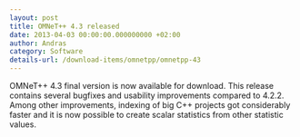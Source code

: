 ```yaml
---
layout: post
title: OMNeT++ 4.3 released
date: 2013-04-03 00:00:00.000000000 +02:00
author: Andras
category: Software
details-url: /download-items/omnetpp/omnetpp-43
---
```

OMNeT++ 4.3 final version is now available for download. This release contains
several bugfixes and usability improvements compared to 4.2.2. Among other
improvements, indexing of big C++ projects got considerably faster and it is now
possible to create scalar statistics from other statistic values.